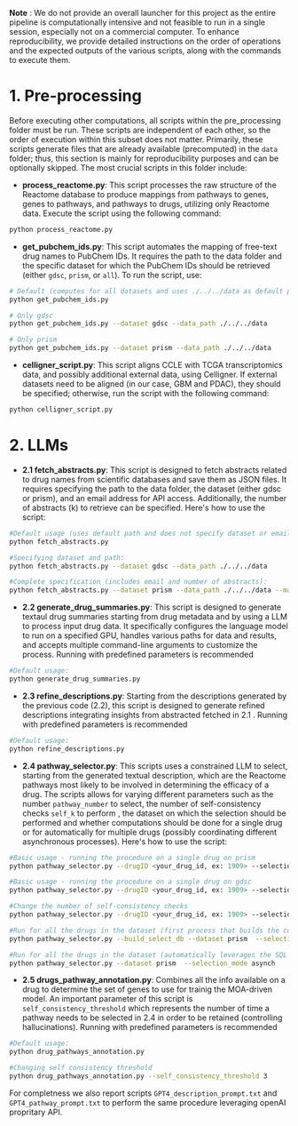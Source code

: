 **Note** : We do not provide an overall launcher for this project as the entire pipeline is computationally intensive and not feasible to run in a single session, especially not on a commercial computer. To enhance reproducibility, we provide detailed instructions on the order of operations and the expected outputs of the various scripts, along with the commands to execute them.

# 1. Pre-processing

Before executing other computations, all scripts within the pre_processing folder must be run. These scripts are independent of each other, so the order of execution within this subset does not matter. Primarily, these scripts generate files that are already available (precomputed) in the `data` folder; thus, this section is mainly for reproducibility purposes and can be optionally skipped. The most crucial scripts in this folder include:

- **process_reactome.py**: This script processes the raw structure of the Reactome database to produce mappings from pathways to genes, genes to pathways, and pathways to drugs, utilizing only Reactome data. Execute the script using the following command:

```bash
python process_reactome.py
```

- **get_pubchem_ids.py**: This script automates the mapping of free-text drug names to PubChem IDs. It requires the path to the data folder and the specific dataset for which the PubChem IDs should be retrieved (either `gdsc`, `prism`, or `all`). To run the script, use:

```bash
# Default (computes for all datasets and uses ./../../data as default path for the data folder)
python get_pubchem_ids.py

# Only gdsc
python get_pubchem_ids.py --dataset gdsc --data_path ./../../data 

# Only prism
python get_pubchem_ids.py --dataset prism --data_path ./../../data 
```

- **celligner_script.py**: This script aligns CCLE with TCGA transcriptomics data, and possibly additional external data, using Celligner. If external datasets need to be aligned (in our case, GBM and PDAC), they should be specified; otherwise, run the script with the following command:

```bash
python celligner_script.py
```

# 2. LLMs

- **2.1 fetch_abstracts.py**: This script is designed to fetch abstracts related to drug names from scientific databases and save them as JSON files. It requires specifying the path to the data folder, the dataset (either gdsc or prism), and an email address for API access. Additionally, the number of abstracts (k) to retrieve can be specified. Here's how to use the script:

```bash
#Default usage (uses default path and does not specify dataset or email):
python fetch_abstracts.py

#Specifying dataset and path:
python fetch_abstracts.py --dataset gdsc --data_path ./../../data

#Complete specification (includes email and number of abstracts):
python fetch_abstracts.py --dataset prism --data_path ./../../data --mail user@example.com --k 10
```

- **2.2 generate_drug_summaries.py**: This script is designed to generate textaul drug summaries starting from drug metadata and by using a LLM to process input drug data. It specifically configures the language model to run on a specified GPU, handles various paths for data and results, and accepts multiple command-line arguments to customize the process. Running with predefined parameters is recommended

```bash
#Default usage:
python generate_drug_summaries.py
```

- **2.3 refine_descriptions.py**: Starting from the descriptions generated by the previous code (2.2), this script is designed to generate refined descriptions integrating insights from abstracted fetched in 2.1 . Running with predefined parameters is recommended

```bash
#Default usage:
python refine_descriptions.py
```

- **2.4 pathway_selector.py**: This scripts uses a constrained LLM to select, starting from the generated textual description, which are the Reactome pathways most likely to be involved in determining the efficacy of a drug. The scripts allows for varying different parameters such as the number `pathway_number` to select, the number of self-consistency checks `self_k` to perform , the dataset on which the selection should be performed and whether computations should be done for a single drug or for automatically for multiple drugs (possibly coordinating different asynchronous processes). Here's how to use the script:

```bash
#Basic usage - running the procedure on a single drug on prism
python pathway_selector.py --drugID <your_drug_id, ex: 1909> --selection_mode single_drug --dataset prism #prism default dataset

#Basic usage - running the procedure on a single drug on gdsc
python pathway_selector.py --drugID <your_drug_id, ex: 1909> --selection_mode single_drug --dataset gdsc

#Change the number of self-consistency checks
python pathway_selector.py --drugID <your_drug_id, ex: 1909> --selection_mode single_drug --self_k 3 #default is 5

#Run for all the drugs in the dataset (first process that builds the coordination SQAlchemy object)
python pathway_selector.py --build_select_db --dataset prism  --selection_mode asynch

#Run for all the drugs in the dataset (automatically leverages the SQL object created by the command above)
python pathway_selector.py --dataset prism  --selection_mode asynch
```

- **2.5 drugs_pathway_annotation.py**: Combines all the info available on a drug to determine the set of genes to use for trainig the MOA-driven model. An important parameter of this script is `self_consistency_threshold` which represents the number of time a pathway needs to be selected in 2.4 in order to be retained (controlling hallucinations). Running with predefined parameters is recommended

```bash
#Default usage:
python drug_pathways_annotation.py

#Changing self consistency threshold
python drug_pathways_annotation.py --self_consistency_threshold 3
```

For completness we also report scripts `GPT4_description_prompt.txt` and `GPT4_pathway_prompt.txt` to perform the same procedure leveraging openAI propritary API.